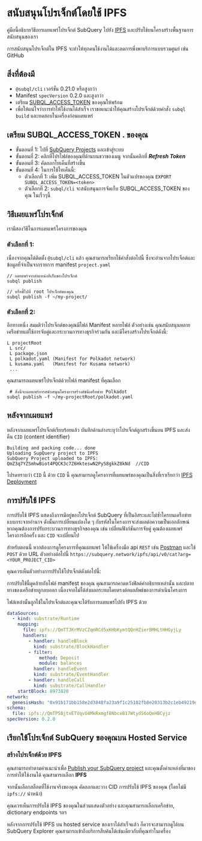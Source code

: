 # สนับสนุนโปรเจ็กต์โดยใช้ IPFS

คู่มือนี้อธิบายวิธีการเผยแพร่โปรเจ็กต์ SubQuery ไปยัง [IPFS](https://ipfs.io/) และปรับใช้บนโครงสร้างพื้นฐานการสนับสนุนของเรา

การสนับสนุนโปรเจ็กต์ใน IPFS จะทำให้ทุกคนใช้งานได้และลดการพึ่งพาบริการแบบรวมศูนย์ เช่น GitHub

## สิ่งที่ต้องมี

- `@subql/cli` เวอร์ชั่น 0.21.0 หรือสูงกว่า
- Manifest `specVersion` 0.2.0 และสูงกว่า
- เตรียม [SUBQL_ACCESS_TOKEN](#prepare-your-subql-access-token) ของคุณให้พร้อม
- เพื่อให้แน่ใจว่าการทำให้ใช้งานได้สำเร็จ เราขอแนะนำให้คุณสร้างโปรเจ็กต์ด้วยคำสั่ง `subql build` และทดสอบในเครื่องก่อนเผยแพร่

## เตรียม SUBQL_ACCESS_TOKEN . ของคุณ

- ขั้นตอนที่ 1: ไปที่ [SubQuery Projects](https://project.subquery.network/) และเข้าสู่ระบบ
- ขั้นตอนที่ 2: คลิกที่โปรไฟล์ของคุณที่ด้านบนขวาของเมนู จากนั้นคลิกที่ **_Refresh Token_**
- ขั้นตอนที่ 3: คัดลอกโทเค็นที่สร้างขึ้น
- ขั้นตอนที่ 4: ในการใช้โทเค็นนี้:
  - ตัวเลือกที่ 1: เพิ่ม SUBQL_ACCESS_TOKEN ในตัวแปรของคุณ `EXPORT SUBQL_ACCESS_TOKEN=<token>`
  - ตัวเลือกที่ 2: `subql/cli` จะสนับสนุนการจัดเก็บ SUBQL_ACCESS_TOKEN ของคุณ ในเร็วๆนี้

## วิธีเผยแพร่โปรเจ็กต์

เรามีสองวิธีในการเผยแพร่โครงการของคุณ

### ตัวเลือกที่ 1:

เนื่องจากคุณได้ติดตั้ง `@subql/cli` แล้ว คุณสามารถเรียกใช้คำสั่งต่อไปนี้ ซึ่งจะอ่านจากโปรเจ็กต์และข้อมูลที่จำเป็นจากรายการ manifest `project.yaml`

```
// เผยแพร่จากตำแหน่งที่เก็บของโปรเจ็กต์
subql publish

// หรือชี้ไปที่ root โปรเจ็กต์ของคุณ
subql publish -f ~/my-project/
```

### ตัวเลือกที่ 2:

อีกทางหนึ่ง สมมติว่าโปรเจ็กต์ของคุณมีไฟล์ Manifest หลายไฟล์ ตัวอย่างเช่น คุณสนับสนุนหลายเครือข่ายแต่ใช้การจับคู่และกระบวนการทางธุรกิจร่วมกัน และมีโครงสร้างโปรเจ็กต์ดังนี้:

```
L projectRoot
 L src/
 L package.json
 L polkadot.yaml (Manifest for Polkadot network)
 L kusama.yaml   (Manifest for Kusama network)
 ...
```

คุณสามารถเผยแพร่โปรเจ็กต์ด้วยไฟล์ manifest ที่คุณเลือก

```
 # สิ่งนี้จะเผยแพร่การสนับสนุนโครงการสร้างดัชนีเครือข่าย Polkadot
subql publish -f ~/my-projectRoot/polkadot.yaml
```

## หลังจากเผยแพร่

หลังจากเผยแพร่โปรเจ็กต์เรียบร้อยแล้ว บันทึกด้านล่างระบุว่าโปรเจ็กต์ถูกสร้างขึ้นบน IPFS และส่งคืน `CID` (content identifier)

```
Building and packing code... done
Uploading SupQuery project to IPFS
SubQuery Project uploaded to IPFS: QmZ3q7YZSmhwBiot4PQCK3c7Z6HkteswN2Py58gkkZ8kNd  //CID
```

โปรดทราบว่า `CID` นี้ ด้วย `CID` นี้ คุณสามารถดูโครงการที่เผยแพร่ของคุณเป็นสิ่งที่เราเรียกว่า [IPFS Deployment](#ipfs-deployment)

## การปรับใช้ IPFS

การปรับใช้ IPFS แสดงถึงการมีอยู่ของโปรเจ็กต์ SubQuery ที่เป็นอิสระและไม่ซ้ำใครบนเครือข่ายแบบกระจายอำนาจ ดังนั้นการเปลี่ยนแปลงใด ๆ กับรหัสในโครงการจะส่งผลต่อความเป็นเอกลักษณ์ หากคุณต้องการปรับกระบวนการทางธุรกิจของคุณ เช่น เปลี่ยนฟังก์ชันการจับคู่ คุณต้องเผยแพร่โครงการอีกครั้ง และ `CID` จะเปลี่ยนไป

สำหรับตอนนี้ หากต้องการดูโครงการที่คุณเผยแพร่ ให้ใช้เครื่องมือ api `REST` เช่น [Postman](https://web.postman.co/) และใช้ `POST` ด้วย URL ตัวอย่างต่อไปนี้ `https://subquery.network/ipfs/api/v0/cat?arg=<YOUR_PROJECT_CID>`

คุณควรเห็นตัวอย่างการปรับใช้โปรเจ็กต์ดังต่อไปนี้:

การปรับใช้นี้ดูคล้ายกับไฟล์ manifest ของคุณ คุณสามารถคาดหวังฟิลด์คำอธิบายเหล่านั้น และปลายทางของเครือข่ายถูกลบออก เนื่องจากไม่ได้ส่งผลกระทบโดยตรงต่อผลลัพธ์ของการดำเนินโครงการ

ไฟล์เหล่านั้นถูกใช้ในโปรเจ็กต์และคุณจะได้รับการเผยแพร่ไปยัง IPFS ด้วย

```yaml
dataSources:
  - kind: substrate/Runtime
    mapping:
      file: ipfs://QmTTJKrMVzCZqmRCd5xKHbKymtQQnHZierBMHLtHHGyjLy
      handlers:
        - handler: handleBlock
          kind: substrate/BlockHandler
        - filter:
            method: Deposit
            module: balances
          handler: handleEvent
          kind: substrate/EventHandler
        - handler: handleCall
          kind: substrate/CallHandler
    startBlock: 8973820
network:
  genesisHash: "0x91b171bb158e2d3848fa23a9f1c25182fb8e20313b2c1eb49219da7a70ce90c3"
schema:
  file: ipfs://QmTP5BjtxETVqvU4MkRxmgf8NbceB17WtydS6oQeHBCyjz
specVersion: 0.2.0
```

## เรียกใช้โปรเจ็กต์ SubQuery ของคุณบน Hosted Service

### สร้างโปรเจ็กต์ด้วย IPFS

คุณสามารถทำตามคำแนะนำเพื่อ [Publish your SubQuery project](publish.md) และคุณตั้งค่าแหล่งที่มาของการทำให้ใช้งานได้ คุณสามารถเลือก **IPFS**

จากนั้นเลือกสล็อตที่ใช้งานจริงของคุณ คัดลอกและวาง CID การปรับใช้ IPFS ของคุณ (โดยไม่มี `ipfs://` นำหน้า)

คุณควรเห็นการปรับใช้ IPFS ของคุณในส่วนแสดงตัวอย่าง และคุณสามารถเลือกเครือข่าย, dictionary endpoints ฯลฯ

หลังจากการปรับใช้ IPFS บน hosted service ของเราได้สำเร็จแล้ว ก็ควรจะสามารถดูได้บน SubQuery Explorer คุณสามารถเข้าถึงบริการสืบค้นได้เช่นเดียวกับที่คุณทำในเครื่อง
